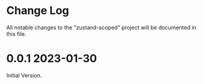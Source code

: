 # Change Log

All notable changes to the "zustand-scoped" project will be documented in this file.

# 0.0.1 2023-01-30

Initial Version.
